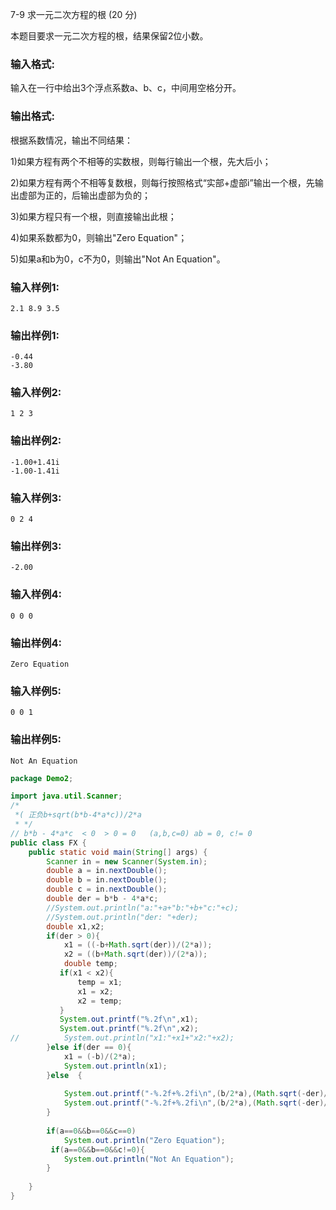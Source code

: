 7-9 求一元二次方程的根 (20 分)



本题目要求一元二次方程的根，结果保留2位小数。

### 输入格式:

输入在一行中给出3个浮点系数a、b、c，中间用空格分开。

### 输出格式:

根据系数情况，输出不同结果：

1)如果方程有两个不相等的实数根，则每行输出一个根，先大后小；

2)如果方程有两个不相等复数根，则每行按照格式“实部+虚部i”输出一个根，先输出虚部为正的，后输出虚部为负的；

3)如果方程只有一个根，则直接输出此根；

4)如果系数都为0，则输出"Zero Equation"；

5)如果a和b为0，c不为0，则输出"Not An Equation"。

### 输入样例1:

```in
2.1 8.9 3.5
```

### 输出样例1:

```out
-0.44
-3.80
```

### 输入样例2:

```
1 2 3
```

### 输出样例2:

```
-1.00+1.41i
-1.00-1.41i
```

### 输入样例3:

```
0 2 4
```

### 输出样例3:

```
-2.00
```

### 输入样例4:

```
0 0 0
```

### 输出样例4:

```
Zero Equation
```

### 输入样例5:

```
0 0 1
```

### 输出样例5:

```
Not An Equation
```



```java
package Demo2;

import java.util.Scanner;
/*
 *( 正负b+sqrt(b*b-4*a*c))/2*a
 * */
// b*b - 4*a*c  < 0  > 0 = 0   (a,b,c=0) ab = 0, c!= 0
public class FX {
	public static void main(String[] args) {
		Scanner in = new Scanner(System.in);
		double a = in.nextDouble();
		double b = in.nextDouble();
		double c = in.nextDouble();
		double der = b*b - 4*a*c;
		//System.out.println("a:"+a+"b:"+b+"c:"+c);
		//System.out.println("der: "+der);
		double x1,x2;
		if(der > 0){
			x1 = ((-b+Math.sqrt(der))/(2*a));
			x2 = ((b+Math.sqrt(der))/(2*a));
		    double temp;		
		   if(x1 < x2){
			   temp = x1;
			   x1 = x2;
			   x2 = temp;
		   }
		   System.out.printf("%.2f\n",x1);
		   System.out.printf("%.2f\n",x2);
//			System.out.println("x1:"+x1+"x2:"+x2);
		}else if(der == 0){
			x1 = (-b)/(2*a);
			System.out.println(x1);
		}else  {
			
			System.out.printf("-%.2f+%.2fi\n",(b/2*a),(Math.sqrt(-der)/(2*a)));
			System.out.printf("-%.2f+%.2fi\n",(b/2*a),(Math.sqrt(-der)/(2*a)));
		}
		
		if(a==0&&b==0&&c==0)
			System.out.println("Zero Equation");
		 if(a==0&&b==0&&c!=0){
			System.out.println("Not An Equation");
		}
		
	}
}

```

